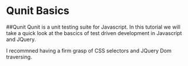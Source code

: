 Qunit Basics
============

##Qunit 
Qunit is a unit testing suite for Javascript. In this tutorial we will take
a quick look at the bascics of test driven development in Javascript and JQuery.

I recommned having a firm grasp of CSS selectors and JQuery Dom traversing. 

